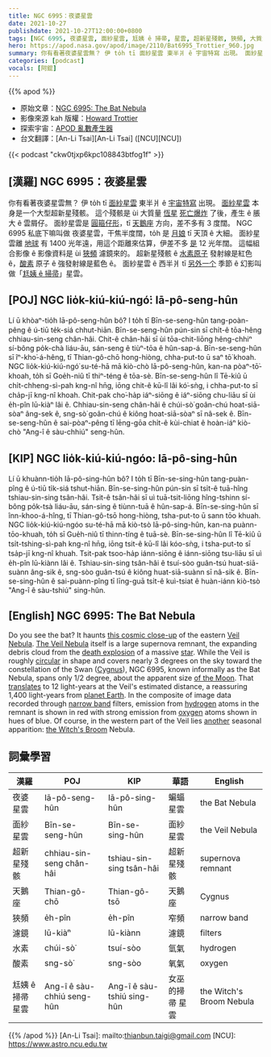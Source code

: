 ```yaml
---
title: NGC 6995：夜婆星雲
date: 2021-10-27
publishdate: 2021-10-27T12:00:00+0800
tags: [NGC 6995, 夜婆星雲, 面紗星雲, 尪姨 ê 掃帚, 星雲, 超新星殘骸, 狹頻, 大質量恆星, 天鵝座, 酸素, 水素]
hero: https://apod.nasa.gov/apod/image/2110/Bat6995_Trottier_960.jpg
summary: 你有看著夜婆星雲無？ 伊 to̍h tī 面紗星雲 東半爿 ê 宇宙特寫 出現。 面紗星雲 本身是一个大型超新星殘骸。
categories: [podcast]
vocals: [阿錕]
---
```


{{% apod %}}

- 原始文章：[NGC 6995: The Bat Nebula](https://apod.nasa.gov/apod/ap211027.html)
- 影像來源 kah 版權：[Howard Trottier](https://www.astrobin.com/users/htrottier/)
- 探索宇宙：[APOD 亂數產生器](http://apod.nasa.gov/apod/random_apod.html)
- 台文翻譯：[An-Li Tsai][An-Li Tsai] ([NCU][NCU])

{{< podcast "ckw0tjxp6kpc108843btfog1f" >}}

## [漢羅] NGC 6995：夜婆星雲
你有看著夜婆星雲無？
伊 to̍h tī [面紗星雲][Veil Nebula] 東半爿 ê [宇宙特寫][this cosmic close-up] 出現。
[面紗星雲][The Veil Nebula] 本身是一个大型超新星殘骸。
這个殘骸是 ùi 大質量 [恆星][star] [死亡爆炸][death explosion] 了後，產生 ê 脹大 ê 雲屑仔。
面紗星雲是 [圓箍仔形][circular]，tī [天鵝座][Cygnus] 方向，差不多有 3 度闊。
NGC 6995 私底下嘛叫做 夜婆星雲，干焦半度闊，to̍h 是 [月娘][of the Moon] tī 天頂 ê 大細。
面紗星雲離 [地球][planet Earth] 有 1400 光年遠，用這个距離來估算，伊差不多 [是][translates] 12 光年闊。
這幅組合影像 ê 影像資料是 ùi [狹頻][narrow band] 濾鏡來的。
超新星殘骸 ê [水素原子][hydrogen] 發射線是紅色 ê，[酸素][oxygen] 原子 ê 強發射線是藍色 ê。
面紗星雲 ê 西半爿 tī [另外一个][another] 季節 ê 幻影叫做「[尪姨 ê 掃帚][the Witch's Broom]」星雲。

## [POJ] NGC lio̍k-kiú-kiú-ngó͘: Iā-pô-seng-hûn
Lí ū khòaⁿ-tio̍h Iā-pô-seng-hûn bô?
I to̍h tī Bīn-se-seng-hûn tang-poàn-pêng ê ú-tiū te̍k-siá chhut-hiān.
Bīn-se-seng-hûn pún-sin sī chi̍t-ê tōa-hêng chhiau-sin-seng chân-hâi.
Chit-ê chân-hâi sī ùi tōa-chit-liōng hêng-chhiⁿ sí-bông po̍k-chà liáu-āu, sán-seng ê tiùⁿ-tōa ê hûn-sap-á.
Bīn-se-seng-hûn sī îⁿ-kho͘-á-hêng, tī Thian-gô-chō hong-hiòng, chha-put-to ū saⁿ tō͘ khoah.
NGC lio̍k-kiú-kiú-ngó͘ su-té-hā mā kiò-chò Iā-pô-seng-hûn, kan-na pòaⁿ-tō͘-khoah, to̍h sī Goe̍h-niû tī thiⁿ-téng ê tōa-sè.
Bīn-se-seng-hûn lî Tē-kiû ū chi̍t-chheng-sì-pah kng-nî hn̄g, iōng chit-ê kū-lî lâi kó͘-sǹg, i chha-put-to sī cha̍p-jī kng-nî khoah.
Chit-pak cho͘-ha̍p iáⁿ-siōng ê iáⁿ-siōng chu-liāu sī ùi e̍h-pîn lū-kiàⁿ lâi ê.
Chhiau-sin-seng chân-hâi ê chúi-sò͘ goân-chú hoat-siā-sòaⁿ âng-sek ê, sng-sò͘ goân-chú ê kiông hoat-siā-sòaⁿ sī nâ-sek ê.
Bīn-se-seng-hûn ê sai-pòaⁿ-pêng tī lēng-gōa chi̍t-ê kùi-chiat ê hoàn-iáⁿ kiò-chò "Ang-î ê sàu-chhiú" seng-hûn.

## [KIP] NGC lio̍k-kiú-kiú-ngóo: Iā-pô-sing-hûn
Lí ū khuànn-tio̍h Iā-pô-sing-hûn bô?
I to̍h tī Bīn-se-sing-hûn tang-puàn-pîng ê ú-tiū ti̍k-siá tshut-hiān.
Bīn-se-sing-hûn pún-sin sī tsi̍t-ê tuā-hîng tshiau-sin-sing tsân-hâi.
Tsit-ê tsân-hâi sī uì tuā-tsit-liōng hîng-tshinn sí-bông po̍k-tsà liáu-āu, sán-sing ê tiùnn-tuā ê hûn-sap-á.
Bīn-se-sing-hûn sī înn-khoo-á-hîng, tī Thian-gô-tsō hong-hiòng, tsha-put-to ū sann tōo khuah.
NGC lio̍k-kiú-kiú-ngóo su-té-hā mā kiò-tsò Iā-pô-sing-hûn, kan-na puànn-tōo-khuah, to̍h sī Gue̍h-niû tī thinn-tíng ê tuā-sè.
Bīn-se-sing-hûn lî Tē-kiû ū tsi̍t-tshing-sì-pah kng-nî hn̄g, iōng tsit-ê kū-lî lâi kóo-sǹg, i tsha-put-to sī tsa̍p-jī kng-nî khuah.
Tsit-pak tsoo-ha̍p iánn-siōng ê iánn-siōng tsu-liāu sī uì e̍h-pîn lū-kiànn lâi ê.
Tshiau-sin-sing tsân-hâi ê tsuí-sòo guân-tsú huat-siā-suànn âng-sik ê, sng-sòo guân-tsú ê kiông huat-siā-suànn sī nâ-sik ê.
Bīn-se-sing-hûn ê sai-puànn-pîng tī līng-guā tsi̍t-ê kuì-tsiat ê huàn-iánn kiò-tsò "Ang-î ê sàu-tshiú" sing-hûn.

## [English] NGC 6995: The Bat Nebula
Do you see the bat?
It haunts [this cosmic close-up][this cosmic close-up] of the eastern [Veil Nebula][Veil Nebula].
[The Veil Nebula][The Veil Nebula] itself is a large supernova remnant, the expanding debris cloud from the [death explosion][death explosion] of a massive [star][star].
While the Veil is roughly [circular][circular] in shape and covers nearly 3 degrees on the sky toward the constellation of the Swan ([Cygnus][Cygnus]), NGC 6995, known informally as the Bat Nebula, spans only 1/2 degree, about the apparent size [of the Moon][of the Moon].
That [translates][translates] to 12 light-years at the Veil's estimated distance, a reassuring 1,400 light-years from [planet Earth][planet Earth].
In the composite of image data recorded through [narrow band][narrow band] filters, emission from [hydrogen][hydrogen] atoms in the remnant is shown in red with strong emission from [oxygen][oxygen] atoms shown in hues of blue.
Of course, in the western part of the Veil lies [another][another] seasonal apparition: [the Witch's Broom][the Witch's Broom] Nebula.

## 詞彙學習

|漢羅|POJ|KIP|華語|English|
|-|-|-|-|-|
|夜婆星雲|Iā-pô-seng-hûn|Iā-pô-sing-hûn|蝙蝠星雲|the Bat Nebula|
|面紗星雲|Bīn-se-seng-hûn|Bīn-se-sing-hûn|面紗星雲|the Veil Nebula|
|超新星殘骸|chhiau-sin-seng chân-hâi|tshiau-sin-sing tsân-hâi|超新星殘骸|supernova remnant|
|天鵝座|Thian-gô-chō|Thian-gô-tsō|天鵝座|Cygnus|
|狹頻|e̍h-pîn|e̍h-pîn|窄頻|narrow band|
|濾鏡|lū-kiàⁿ|lū-kiànn|濾鏡|filters|
|水素|chúi-sò͘|tsuí-sòo|氫氣|hydrogen|
|酸素|sng-sò͘|sng-sòo|氧氣|oxygen|
|尪姨 ê 掃帚 星雲|Ang-î ê sàu-chhiú seng-hûn|Ang-î ê sàu-tshiú sing-hûn |女巫的掃帚 星雲|the Witch's Broom Nebula|

{{% /apod %}}
[An-Li Tsai]: mailto:thianbun.taigi@gmail.com
[NCU]: https://www.astro.ncu.edu.tw


[this cosmic close-up]:https://www.astrobin.com/r5ng33/
[Veil Nebula]:https://en.wikipedia.org/wiki/Veil_Nebula
[The Veil Nebula]:https://apod.nasa.gov/apod/ap191031.html
[death explosion]:https://www.youtube.com/watch?v=OyntBsxoEkA
[star]:https://starchild.gsfc.nasa.gov/docs/StarChild/universe_level1/stars.html
[circular]:https://www.mathsisfun.com/algebra/trig-interactive-unit-circle.html
[Cygnus]:https://en.wikipedia.org/wiki/Cygnus_(constellation)
[of the Moon]:https://apod.nasa.gov/apod/ap130801.html
[translates]:https://chandra.harvard.edu/photo/scale_distance.html
[planet Earth]:https://www.globe.gov/en
[narrow band]:https://apod.nasa.gov/apod/ap071102.html
[hydrogen]:https://periodic.lanl.gov/1.shtml
[oxygen]:https://youtu.be/5Q3ft8OsFaM
[another]:https://i.ytimg.com/vi/1Kl4rNUTWCA/hqdefault.jpg
[the Witch's Broom]:https://apod.nasa.gov/apod/ap180408.html
